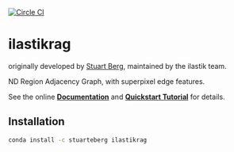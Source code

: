 [![Circle CI](https://circleci.com/gh/stuarteberg/ilastikrag.svg?style=svg)](https://circleci.com/gh/stuarteberg/ilastikrag)

ilastikrag
==========

originally developed by [Stuart Berg](https://github.com/stuarteberg), maintained by the ilastik team.

ND Region Adjacency Graph, with superpixel edge features.

See the online **[Documentation][]** and **[Quickstart Tutorial][]** for details.

Installation
------------

```bash
conda install -c stuarteberg ilastikrag
```

[Documentation]: http://stuarteberg.github.io/ilastikrag
[Quickstart Tutorial]: http://stuarteberg.github.io/ilastikrag/_static/quickstart-tutorial.html
